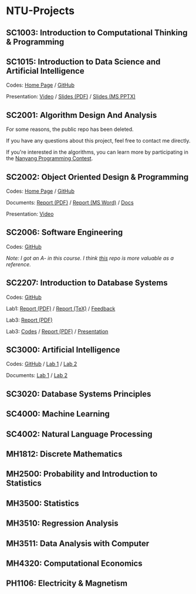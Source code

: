 # NTU-Projects

## SC1003: Introduction to Computational Thinking & Programming

## SC1015: Introduction to Data Science and Artificial Intelligence

Codes: [Home Page](https://pufanyi.github.io/GenderRecognitionByVoice/) / [GitHub](https://github.com/pufanyi/GenderRecognitionByVoice)

Presentation: [Video](https://youtu.be/sWD81_SmO8E) / [Slides (PDF)](https://pufanyi.github.io/GenderRecognitionByVoice/slides/slides.pdf) / [Slides (MS PPTX)](https://pufanyi.github.io/GenderRecognitionByVoice/slides/slides.pptx)

## SC2001: Algorithm Design And Analysis

For some reasons, the public repo has been deleted.

If you have any questions about this project, feel free to contact me directly.  

If you're interested in the algorithms, you can learn more by participating in the [Nanyang Programming Contest](https://ntu-icpc.github.io/npc/).

## SC2002: Object Oriented Design & Programming

Codes: [Home Page](https://pufanyi.github.io/FYPMS/) / [GitHub](https://github.com/pufanyi/FYPMS)

Documents: [Report (PDF)](https://pufanyi.github.io/FYPMS/report/A50-grp6_report.pdf) / [Report (MS Word)](https://pufanyi.github.io/FYPMS/report/A50-grp6_report.docx) / [Docs](https://pufanyi.github.io/FYPMS/docs/)

Presentation: [Video](https://youtu.be/8FikWzfHlLA)

## SC2006: Software Engineering

Codes: [GitHub](https://github.com/SiyangShao/SC2006HawkerCentre)

*Note: I got an A- in this course. I think [this](https://github.com/bron322/SC2006VIFitness) repo is more valuable as a reference.*

## SC2207: Introduction to Database Systems

Codes: [GitHub](https://github.com/pufanyi/SC2207-Introduction-to-Databases)

Lab1: [Report (PDF)](https://pufanyi.github.io/SC2207-Introduction-to-Databases/lab1/src/main.pdf) / [Report (TeX)](https://github.com/pufanyi/SC2207-Introduction-to-Databases/tree/main/lab1/src) / [Feedback](https://pufanyi.github.io/SC2207-Introduction-to-Databases/lab1/feedback/lab1_feedback.pdf)

Lab3: [Report (PDF)](https://pufanyi.github.io/SC2207-Introduction-to-Databases/lab3/database%20lab3.pdf)

Lab3: [Codes](https://github.com/oscarqjh/SC2207-Project/) / [Report (PDF)](https://github.com/oscarqjh/SC2207-Project/blob/main/report/Lab5_SCSD_Team5.pdf) / [Presentation](https://youtu.be/XJqZTwaQ3Qs)

## SC3000: Artificial Intelligence

Codes: [GitHub](https://github.com/pufanyi/SC3000-Projects) / [Lab 1](https://github.com/ruochee723/SC3000-Balancing-Pole-on-Cart) / [Lab 2](https://github.com/pufanyi/SC3000-Projects/tree/main/lab2)

Documents: [Lab 1](https://ruochee723.github.io/SC3000-Balancing-Pole-on-Cart/) / [Lab 2](https://pufanyi.github.io/SC3000-Projects/lab2/report/Fanyi_YingXi_RuoChee_Assignment2.pdf)

## SC3020: Database Systems Principles

## SC4000: Machine Learning

## SC4002: Natural Language Processing

## MH1812: Discrete Mathematics

## MH2500: Probability and Introduction to Statistics

## MH3500: Statistics

## MH3510: Regression Analysis

## MH3511: Data Analysis with Computer

## MH4320: Computational Economics

## PH1106: Electricity & Magnetism


